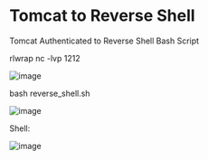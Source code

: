 # Tomcat to Reverse Shell
Tomcat Authenticated to Reverse Shell Bash Script

rlwrap nc -lvp 1212

![image](https://user-images.githubusercontent.com/79543461/176999173-674a7e64-5564-492c-971d-55aea03d6d88.png)

bash reverse_shell.sh

![image](https://user-images.githubusercontent.com/79543461/176999233-7300b191-5dd8-402c-8bfe-a8bd6e34cb98.png)

Shell:

![image](https://user-images.githubusercontent.com/79543461/176999191-6901f68a-a147-43e4-a860-771251468487.png)

